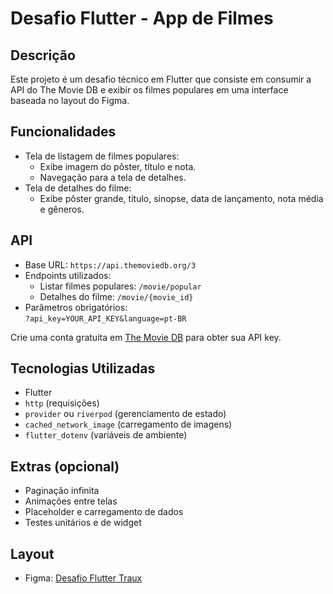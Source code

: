 # Desafio Flutter - App de Filmes

## Descrição

Este projeto é um desafio técnico em Flutter que consiste em consumir a API do The Movie DB e exibir os filmes populares em uma interface baseada no layout do Figma.

## Funcionalidades

- Tela de listagem de filmes populares:
  - Exibe imagem do pôster, título e nota.
  - Navegação para a tela de detalhes.
- Tela de detalhes do filme:
  - Exibe pôster grande, título, sinopse, data de lançamento, nota média e gêneros.

## API

- Base URL: `https://api.themoviedb.org/3`
- Endpoints utilizados:
  - Listar filmes populares: `/movie/popular`
  - Detalhes do filme: `/movie/{movie_id}`
- Parâmetros obrigatórios:  
  `?api_key=YOUR_API_KEY&language=pt-BR`

Crie uma conta gratuita em [The Movie DB](https://www.themoviedb.org/) para obter sua API key.

## Tecnologias Utilizadas

- Flutter
- `http` (requisições)
- `provider` ou `riverpod` (gerenciamento de estado)
- `cached_network_image` (carregamento de imagens)
- `flutter_dotenv` (variáveis de ambiente)

## Extras (opcional)

- Paginação infinita
- Animações entre telas
- Placeholder e carregamento de dados
- Testes unitários e de widget

## Layout

- Figma: [Desafio Flutter Traux](https://www.figma.com/file/b1qcGS8n2NJ3koOlgu0EnF/Desafio-Flutter-Traux?node-id=0%3A1)
